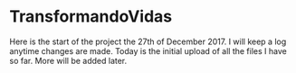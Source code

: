 # TransformandoVidas
Here is the start of the project the 27th of December 2017. I will keep a log anytime changes are made. 
Today is the initial upload of all the files I have so far. More will be added later. 
